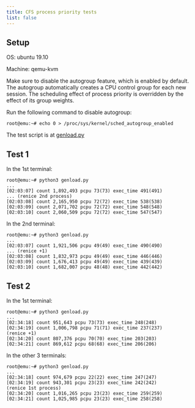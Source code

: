 ```yaml
---
title: CFS process priority tests
list: false
---
```


## Setup

OS: ubuntu 19.10

Machine: qemu-kvm

Make sure to disable the autogroup feature, which is enabled by
default.  The autogroup automatically creates a CPU control group for
each new session.  The scheduling effect of process priority is
overridden by the effect of its group weights.

Run the following command to disable autogroup:

```text
root@emu:~# echo 0 > /proc/sys/kernel/sched_autogroup_enabled
```

The test script is at [genload.py](../loadtest/genload.py)

## Test 1

In the 1st terminal:

```text
root@emu:~# python3 genload.py 
...
[02:03:07] count 1,892,493 pcpu 73(73) exec_time 491(491)
... (renice 2nd process)
[02:03:08] count 2,165,950 pcpu 72(72) exec_time 538(538)
[02:03:09] count 2,071,702 pcpu 72(72) exec_time 548(548)
[02:03:10] count 2,060,509 pcpu 72(72) exec_time 547(547)
```

In the 2nd terminal:

```text
root@emu:~# python3 genload.py 
...
[02:03:07] count 1,921,506 pcpu 49(49) exec_time 490(490)
... (renice +1)
[02:03:08] count 1,832,973 pcpu 49(49) exec_time 446(446)
[02:03:09] count 1,676,413 pcpu 49(49) exec_time 439(439)
[02:03:10] count 1,682,007 pcpu 48(48) exec_time 442(442)
```

## Test 2

In the 1st terminal:

```text
root@emu:~# python3 genload.py 
...
[02:34:18] count 951,643 pcpu 73(73) exec_time 248(248)
[02:34:19] count 1,006,798 pcpu 71(71) exec_time 237(237)
(renice +1)
[02:34:20] count 807,376 pcpu 70(70) exec_time 203(203)
[02:34:21] count 869,612 pcpu 68(68) exec_time 206(206)
```
In the other 3 terminals:

```text
root@emu:~# python3 genload.py
...
[02:34:18] count 974,679 pcpu 22(22) exec_time 247(247)
[02:34:19] count 943,301 pcpu 23(23) exec_time 242(242)
(renice 1st process)
[02:34:20] count 1,016,265 pcpu 23(23) exec_time 259(259)
[02:34:21] count 1,025,985 pcpu 23(23) exec_time 258(258)
```
